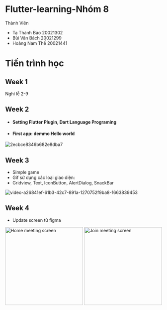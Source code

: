 # Flutter-learning-Nhóm 8

Thành Viên
* Tạ Thành Bảo 20021302
* Bùi Văn Bách 20021299
* Hoàng Nam Thế 20021441

# Tiến trình học
## Week 1
 Nghỉ lễ 2-9
 
## Week 2

* #### Setting Flutter Plugin, Dart Language Programing
* #### First app: demmo Hello world
![2ecbce8346b682e8dba7](https://user-images.githubusercontent.com/80839052/190583376-d1df72d5-f7be-44b3-a067-88b7789a828e.jpg)


## Week 3

* Simple game
* Gif sử dụng các loại giao diện:
* Gridview, Text, IconButton, AlertDialog, SnackBar

![video-a26841ef-61b3-42c7-891a-1270752f9ba8-1663839453](https://user-images.githubusercontent.com/80814904/191714593-6c62d9b2-9d4e-4faa-bb42-694581556ac3.gif)

## Week 4

* Update screen từ figma
<img src="https://user-images.githubusercontent.com/80814904/193201358-5379797e-6433-4c63-9587-9acf848abc85.png" alt="Home meeting screen" width="250" />

<img src="https://user-images.githubusercontent.com/80814904/193201439-65ff0499-0883-406f-991d-2ab249079661.png" alt="Join meeting screen" width="250" />
